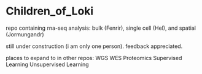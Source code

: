# Children_of_Loki
repo containing rna-seq analysis: bulk (Fenrir), single cell (Hel), and spatial (Jormungandr)

still under construction (i am only one person). feedback appreciated. 

places to expand to in other repos:
WGS
WES
Proteomics
Supervised Learning
Unsupervised Learning
